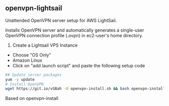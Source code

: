 ## openvpn-lightsail
Unattended OpenVPN server setup for AWS LightSail.

Installs OpenVPN server and automatically generates a single-user OpenVPN connection profile (.ovpn) in ec2-user's home directory.

1. Create a Lightsail VPS Instance
 - Choose "OS Only"
  - Amazon Linux
 - Click on "add launch script" and paste the following setup code
```bash
## Update server packages
yum -y update
# Install OpenVPN
wget https://git.io/vSBah -O openvpn-install.sh && bash openvpn-install.sh
```

Based on openvpn-install
